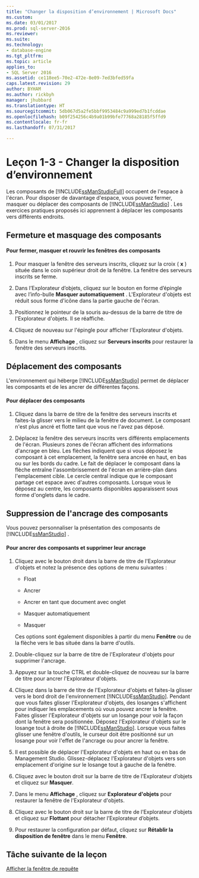 ```yaml
---
title: "Changer la disposition d’environnement | Microsoft Docs"
ms.custom: 
ms.date: 03/01/2017
ms.prod: sql-server-2016
ms.reviewer: 
ms.suite: 
ms.technology:
- database-engine
ms.tgt_pltfrm: 
ms.topic: article
applies_to:
- SQL Server 2016
ms.assetid: ce118ee5-70e2-472e-8e09-7ed3bfed59fa
caps.latest.revision: 29
author: BYHAM
ms.author: rickbyh
manager: jhubbard
ms.translationtype: HT
ms.sourcegitcommit: 5db067d5a2fe5bbf9953484c9a999ed7b1fcddae
ms.openlocfilehash: b09f254256c4b9a01b99bfe77768a28185f5ffd9
ms.contentlocale: fr-fr
ms.lasthandoff: 07/31/2017

---
```

# <a name="lesson-1-3---change-the-environment-layout"></a>Leçon 1-3 - Changer la disposition d’environnement
Les composants de [!INCLUDE[ssManStudioFull](../../includes/ssmanstudiofull-md.md)] occupent de l'espace à l'écran. Pour disposer de davantage d'espace, vous pouvez fermer, masquer ou déplacer des composants de [!INCLUDE[ssManStudio](../../includes/ssmanstudio-md.md)] . Les exercices pratiques proposés ici apprennent à déplacer les composants vers différents endroits.  
  
## <a name="closing-and-hiding-components"></a>Fermeture et masquage des composants  
  
#### <a name="to-practice-closing-hiding-and-reopening-component-windows"></a>Pour fermer, masquer et rouvrir les fenêtres des composants  
  
1.  Pour masquer la fenêtre des serveurs inscrits, cliquez sur la croix ( **x** ) située dans le coin supérieur droit de la fenêtre. La fenêtre des serveurs inscrits se ferme.  
  
2.  Dans l’Explorateur d’objets, cliquez sur le bouton en forme d’épingle avec l’info-bulle **Masquer automatiquement** . L'Explorateur d'objets est réduit sous forme d'icône dans la partie gauche de l'écran.  
  
3.  Positionnez le pointeur de la souris au-dessus de la barre de titre de l'Explorateur d'objets. Il se réaffiche.  
  
4.  Cliquez de nouveau sur l'épingle pour afficher l'Explorateur d'objets.  
  
5.  Dans le menu **Affichage** , cliquez sur **Serveurs inscrits** pour restaurer la fenêtre des serveurs inscrits.  
  
## <a name="moving-components"></a>Déplacement des composants  
L'environnement qui héberge [!INCLUDE[ssManStudio](../../includes/ssmanstudio-md.md)] permet de déplacer les composants et de les ancrer de différentes façons.  
  
#### <a name="to-practice-moving-components"></a>Pour déplacer des composants  
  
1.  Cliquez dans la barre de titre de la fenêtre des serveurs inscrits et faites-la glisser vers le milieu de la fenêtre de document. Le composant n'est plus ancré et flotte tant que vous ne l'avez pas déposé.  
  
2.  Déplacez la fenêtre des serveurs inscrits vers différents emplacements de l'écran. Plusieurs zones de l'écran affichent des informations d'ancrage en bleu. Les flèches indiquent que si vous déposez le composant à cet emplacement, la fenêtre sera ancrée en haut, en bas ou sur les bords du cadre. Le fait de déplacer le composant dans la flèche entraîne l'assombrissement de l'écran en arrière-plan dans l'emplacement cible. Le cercle central indique que le composant partage cet espace avec d'autres composants. Lorsque vous le déposez au centre, les composants disponibles apparaissent sous forme d'onglets dans le cadre.  
  
## <a name="undocking-components"></a>Suppression de l'ancrage des composants  
Vous pouvez personnaliser la présentation des composants de [!INCLUDE[ssManStudio](../../includes/ssmanstudio-md.md)] .  
  
#### <a name="to-dock-and-undock-components"></a>Pour ancrer des composants et supprimer leur ancrage  
  
1.  Cliquez avec le bouton droit dans la barre de titre de l'Explorateur d'objets et notez la présence des options de menu suivantes :  
  
    -   Float  
  
    -   Ancrer  
  
    -   Ancrer en tant que document avec onglet  
  
    -   Masquer automatiquement  
  
    -   Masquer  
  
    Ces options sont également disponibles à partir du menu **Fenêtre** ou de la flèche vers le bas située dans la barre d'outils.  
  
2.  Double-cliquez sur la barre de titre de l'Explorateur d'objets pour supprimer l'ancrage.  
  
3.  Appuyez sur la touche CTRL et double-cliquez de nouveau sur la barre de titre pour ancrer l'Explorateur d'objets.  
  
4.  Cliquez dans la barre de titre de l'Explorateur d'objets et faites-la glisser vers le bord droit de l'environnement [!INCLUDE[ssManStudio](../../includes/ssmanstudio-md.md)]. Pendant que vous faites glisser l'Explorateur d'objets, des losanges s'affichent pour indiquer les emplacements où vous pouvez ancrer la fenêtre. Faites glisser l'Explorateur d'objets sur un losange pour voir la façon dont la fenêtre sera positionnée. Déposez l'Explorateur d'objets sur le losange tout à droite de [!INCLUDE[ssManStudio](../../includes/ssmanstudio-md.md)]. Lorsque vous faites glisser une fenêtre d'outils, le curseur doit être positionné sur un losange pour voir l'effet de l'ancrage ou pour ancrer la fenêtre.  
  
5.  Il est possible de déplacer l'Explorateur d'objets en haut ou en bas de Management Studio. Glissez-déplacez l'Explorateur d'objets vers son emplacement d'origine sur le losange tout à gauche de la fenêtre.  
  
6.  Cliquez avec le bouton droit sur la barre de titre de l’Explorateur d’objets et cliquez sur **Masquer**.  
  
7.  Dans le menu **Affichage** , cliquez sur **Explorateur d'objets** pour restaurer la fenêtre de l'Explorateur d'objets.  
  
8.  Cliquez avec le bouton droit sur la barre de titre de l’Explorateur d’objets et cliquez sur **Flottant** pour détacher l’Explorateur d’objets.  
  
9. Pour restaurer la configuration par défaut, cliquez sur **Rétablir la disposition de fenêtre** dans le menu **Fenêtre**.  
  
## <a name="next-task-in-lesson"></a>Tâche suivante de la leçon  
[Afficher la fenêtre de requête](../../tools/sql-server-management-studio/lesson-1-4-display-the-query-window.md)  
  
  
  

